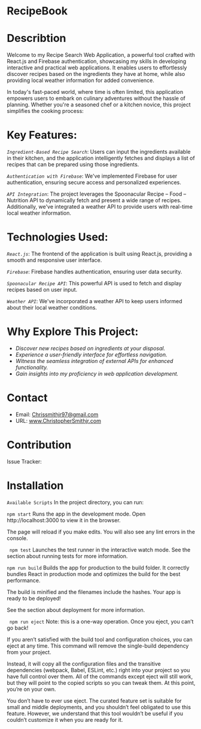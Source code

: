 # RecipeBook

# Describtion 
Welcome to my Recipe Search Web Application, a powerful tool crafted with React.js and Firebase authentication, showcasing my skills in developing interactive and practical web applications. It enables users to effortlessly discover recipes based on the ingredients they have at home, while also providing local weather information for added convenience.

In today's fast-paced world, where time is often limited, this application empowers users to embark on culinary adventures without the hassle of planning. Whether you're a seasoned chef or a kitchen novice, this project simplifies the cooking process:
# Key Features:

*`Ingredient-Based Recipe Search`*: Users can input the ingredients available in their kitchen, and the application intelligently fetches and displays a list of recipes that can be prepared using those ingredients.

*`Authentication with Firebase`*: We've implemented Firebase for user authentication, ensuring secure access and personalized experiences.

*`API Integration`*: The project leverages the Spoonacular Recipe – Food – Nutrition API to dynamically fetch and present a wide range of recipes. Additionally, we've integrated a weather API to provide users with real-time local weather information.

# Technologies Used:

*`React.js`*: The frontend of the application is built using React.js, providing a smooth and responsive user interface.

*`Firebase`*: Firebase handles authentication, ensuring user data security.

*`Spoonacular Recipe API`*: This powerful API is used to fetch and display recipes based on user input.

*`Weather API`*: We've incorporated a weather API to keep users informed about their local weather conditions.

# Why Explore This Project:

* *Discover new recipes based on ingredients at your disposal.*
* *Experience a user-friendly interface for effortless navigation.*
* *Witness the seamless integration of external APIs for enhanced functionality.*
* *Gain insights into my proficiency in web application development.*

# Contact
* Email: Chrissmithjr97@gmail.com
* URL: www.ChristopherSmithjr.com

# Contribution
Issue Tracker: 

# Installation
 ``` Available Scripts ```
In the project directory, you can run:

```npm start```
Runs the app in the development mode.
Open http://localhost:3000 to view it in the browser.

The page will reload if you make edits.
You will also see any lint errors in the console.

``` npm test```
Launches the test runner in the interactive watch mode.
See the section about running tests for more information.

```npm run build```
Builds the app for production to the build folder.
It correctly bundles React in production mode and optimizes the build for the best performance.

The build is minified and the filenames include the hashes.
Your app is ready to be deployed!

See the section about deployment for more information.

``` npm run eject```
Note: this is a one-way operation. Once you eject, you can’t go back!

If you aren’t satisfied with the build tool and configuration choices, you can eject at any time. This command will remove the single-build dependency from your project.

Instead, it will copy all the configuration files and the transitive dependencies (webpack, Babel, ESLint, etc.) right into your project so you have full control over them. All of the commands except eject will still work, but they will point to the copied scripts so you can tweak them. At this point, you’re on your own.

You don’t have to ever use eject. The curated feature set is suitable for small and middle deployments, and you shouldn’t feel obligated to use this feature. However, we understand that this tool wouldn’t be useful if you couldn’t customize it when you are ready for it.
